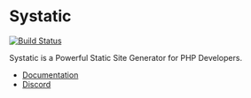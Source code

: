 # Systatic

[![Build Status](https://travis-ci.com/damcclean/Systatic.svg?branch=master)](https://travis-ci.com/damcclean/Systatic)

Systatic is a Powerful Static Site Generator for PHP Developers.

* [Documentation](https://github.com/damcclean/Systatic/wiki)
* [Discord](https://discord.gg/sxkrycQ)